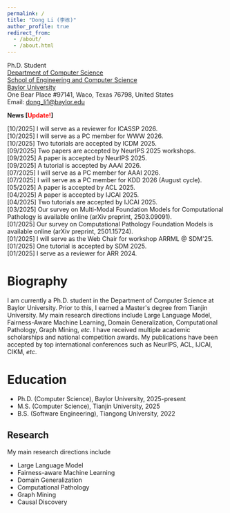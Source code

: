 ```yaml
---
permalink: /
title: "Dong Li (李栋)"
author_profile: true
redirect_from: 
  - /about/
  - /about.html
---
```


Ph.D. Student<br>
[Department of Computer Science](https://www.ecs.baylor.edu/computer-science)<br>
[School of Engineering and Computer Science](https://www.ecs.baylor.edu/)<br>
[Baylor University](https://www.baylor.edu/)<br>
One Bear Place #97141, Waco, Texas 76798, United States<br>
Email: dong_li1@baylor.edu

**News [<span style="color:red">Update!</span>]**

[10/2025] I will serve as a reviewer for ICASSP 2026.<br>
[10/2025] I will serve as a PC member for WWW 2026.<br>
[10/2025] Two tutorials are accepted by ICDM 2025.<br>
[09/2025] Two papers are accepted by NeurIPS 2025 workshops. <br>
[09/2025] A paper is accepted by NeurIPS 2025.<br>
[09/2025] A tutorial is accepted by AAAI 2026.<br>
[07/2025] I will serve as a PC member for AAAI 2026.<br>
[07/2025] I will serve as a PC member for KDD 2026 (August cycle).<br>
[05/2025] A paper is accepted by ACL 2025.<br>
[04/2025] A paper is accepted by IJCAI 2025.<br>
[04/2025] Two tutorials are accepted by IJCAI 2025.<br>
[03/2025] Our survey on Multi-Modal Foundation Models for Computational Pathology is available online (arXiv preprint, 2503.09091).<br>
[01/2025] Our survey on Computational Pathology Foundation Models is available online (arXiv preprint, 2501.15724).<br>
[01/2025] I will serve as the Web Chair for workshop ARRML @ SDM'25.<br>
[01/2025] One tutorial is accepted by SDM 2025.<br>
[01/2025] I serve as a reviewer for ARR 2024.


Biography
======
I am currently a Ph.D. student in the Department of Computer Science at Baylor University. Prior to this, I earned a Master's degree from Tianjin University. My main research directions include Large Language Model, Fairness-Aware Machine Learning, Domain Generalization, Computational Pathology, Graph Mining, _etc_. I have received multiple academic scholarships and national competition awards. My publications have been accepted by top international conferences such as NeurIPS, ACL, IJCAI, CIKM, _etc_. 

Education
======
+ Ph.D. (Computer Science), Baylor University, 2025-present
+ M.S. (Computer Science), Tianjin University, 2025
+ B.S. (Software Engineering), Tiangong University, 2022

Research
------
My main research directions include
+ Large Language Model
+ Fairness-aware Machine Learning
+ Domain Generalization
+ Computational Pathology 
+ Graph Mining
+ Causal Discovery
